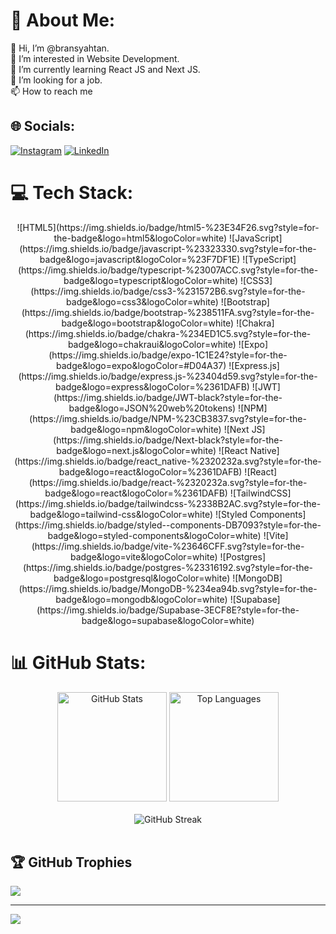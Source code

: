 # 💫 About Me:
👋 Hi, I’m @bransyahtan. <br>👀 I’m interested in Website Development. <br>🌱 I’m currently learning React JS and Next JS. <br>💞️ I’m looking for a job. <br>📫 How to reach me


## 🌐 Socials:
[![Instagram](https://img.shields.io/badge/Instagram-%23E4405F.svg?logo=Instagram&logoColor=white)](https://instagram.com/bransyatan) [![LinkedIn](https://img.shields.io/badge/LinkedIn-%230077B5.svg?logo=linkedin&logoColor=white)](https://linkedin.com/in/bransyahtan)

# 💻 Tech Stack:
<div align="center">
  ![HTML5](https://img.shields.io/badge/html5-%23E34F26.svg?style=for-the-badge&logo=html5&logoColor=white) ![JavaScript](https://img.shields.io/badge/javascript-%23323330.svg?style=for-the-badge&logo=javascript&logoColor=%23F7DF1E) ![TypeScript](https://img.shields.io/badge/typescript-%23007ACC.svg?style=for-the-badge&logo=typescript&logoColor=white) ![CSS3](https://img.shields.io/badge/css3-%231572B6.svg?style=for-the-badge&logo=css3&logoColor=white) ![Bootstrap](https://img.shields.io/badge/bootstrap-%238511FA.svg?style=for-the-badge&logo=bootstrap&logoColor=white) ![Chakra](https://img.shields.io/badge/chakra-%234ED1C5.svg?style=for-the-badge&logo=chakraui&logoColor=white) ![Expo](https://img.shields.io/badge/expo-1C1E24?style=for-the-badge&logo=expo&logoColor=#D04A37) ![Express.js](https://img.shields.io/badge/express.js-%23404d59.svg?style=for-the-badge&logo=express&logoColor=%2361DAFB) ![JWT](https://img.shields.io/badge/JWT-black?style=for-the-badge&logo=JSON%20web%20tokens) ![NPM](https://img.shields.io/badge/NPM-%23CB3837.svg?style=for-the-badge&logo=npm&logoColor=white) ![Next JS](https://img.shields.io/badge/Next-black?style=for-the-badge&logo=next.js&logoColor=white) ![React Native](https://img.shields.io/badge/react_native-%2320232a.svg?style=for-the-badge&logo=react&logoColor=%2361DAFB) ![React](https://img.shields.io/badge/react-%2320232a.svg?style=for-the-badge&logo=react&logoColor=%2361DAFB) ![TailwindCSS](https://img.shields.io/badge/tailwindcss-%2338B2AC.svg?style=for-the-badge&logo=tailwind-css&logoColor=white) ![Styled Components](https://img.shields.io/badge/styled--components-DB7093?style=for-the-badge&logo=styled-components&logoColor=white) ![Vite](https://img.shields.io/badge/vite-%23646CFF.svg?style=for-the-badge&logo=vite&logoColor=white) ![Postgres](https://img.shields.io/badge/postgres-%23316192.svg?style=for-the-badge&logo=postgresql&logoColor=white) ![MongoDB](https://img.shields.io/badge/MongoDB-%234ea94b.svg?style=for-the-badge&logo=mongodb&logoColor=white) ![Supabase](https://img.shields.io/badge/Supabase-3ECF8E?style=for-the-badge&logo=supabase&logoColor=white)  
</div>

# 📊 GitHub Stats:
<!-- 📊 GitHub Stats -->
<div align="center">
    <img height="175em" src="https://github-readme-stats.vercel.app/api?username=bransyahtan&theme=react&hide_border=false&include_all_commits=true&count_private=true" alt="GitHub Stats" />
    <!-- 📊 Top Languages -->
    <img height="175em" src="https://github-readme-stats.vercel.app/api/top-langs/?username=bransyahtan&theme=react&hide_border=false&include_all_commits=true&count_private=true&layout=compact" alt="Top Languages" />
</div>
<br/>

<!-- 📊 GitHub Streak -->
<div align="center">
    <img src="https://github-readme-streak-stats.herokuapp.com/?user=bransyahtan&theme=react&hide_border=false" alt="GitHub Streak" />
</div>
<br/>


## 🏆 GitHub Trophies
![](https://github-profile-trophy.vercel.app/?username=bransyahtan&theme=discord&no-frame=false&no-bg=false&margin-w=4)

---
[![](https://visitcount.itsvg.in/api?id=bransyahtan&icon=1&color=0)](https://visitcount.itsvg.in)

